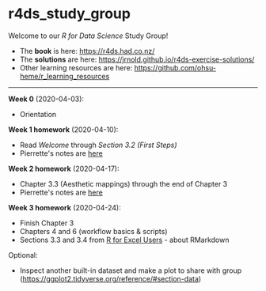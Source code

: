 # r4ds_study_group

Welcome to our *R for Data Science* Study Group!

* The **book** is here: https://r4ds.had.co.nz/
* The **solutions** are here: https://jrnold.github.io/r4ds-exercise-solutions/
* Other learning resources are here: https://github.com/ohsu-heme/r_learning_resources

---

**Week 0** (2020-04-03):

* Orientation

**Week 1 homework** (2020-04-10):

* Read *Welcome* through *Section 3.2 (First Steps)*
* Pierrette's notes are [here](https://github.com/ohsu-heme/r4ds_study_group/blob/master/r4ds_week1.md)

**Week 2 homework** (2020-04-17):

* Chapter 3.3 (Aesthetic mappings) through the end of Chapter 3
* Pierrette's notes are [here](https://github.com/ohsu-heme/r4ds_study_group/blob/master/r4ds_week2.md)

**Week 3 homework** (2020-04-24):

* Finish Chapter 3
* Chapters 4 and 6 (workflow basics & scripts)
* Sections 3.3 and 3.4 from [R for Excel Users](https://rstudio-conf-2020.github.io/r-for-excel/rstudio.html#intro-to-rmarkdown) - about RMarkdown

Optional:

* Inspect another built-in dataset and make a plot to share with group (https://ggplot2.tidyverse.org/reference/#section-data)






